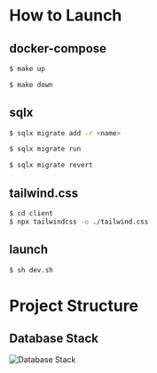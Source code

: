 # How to Launch
## docker-compose
```bash
$ make up

$ make down
```

## sqlx
```bash
$ sqlx migrate add -r <name>

$ sqlx migrate run

$ sqlx migrate revert
```

## tailwind.css
```bash
$ cd client
$ npx tailwindcss -o ./tailwind.css
```

## launch
```bash
$ sh dev.sh
```

# Project Structure
## Database Stack
![Database Stack](https://github.com/bugprone/negatiview/assets/17267089/bf708310-bee5-4fbb-b223-e91726f1d4e9)
